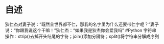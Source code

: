 # 自述
狄仁杰对妻子说：“既然全世界都不仁，那我的名字里为什么还要带仁字呢？”妻子说：“你跟我说这个干嘛！”狄仁杰：“如果我是狄杰你会爱我吗”
#Python
字符串操作：strip()去掉开头结尾的字符；join()添加分隔符；split()将字符串分解成序列
